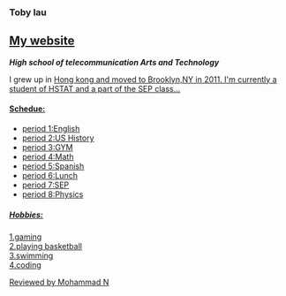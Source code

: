 ### **Toby lau**      
<u>[My website](https://sites.google.com/a/hstat.org/yatchol6214sep11/)</u>
---
_**High school of telecommunication Arts and Technology**_
  
I grew up in <u>Hong kong<u/> and moved to Brooklyn,NY in 2011. I'm currently a student of HSTAT and a part of the SEP class...  
#### Schedue:  
 * period 1:English  
 * period 2:US History  
 * period 3:GYM  
 * period 4:Math  
 * period 5:Spanish  
 * period 6:Lunch  
 * period 7:SEP  
 * period 8:Physics 
  
##### Hobbies:
1.gaming  
2.playing basketball  
3.swimming  
4.coding  



Reviewed by Mohammad N
 